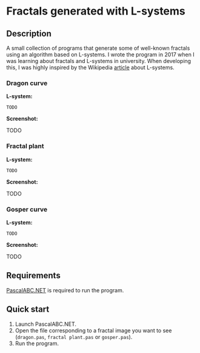 # Fractals generated with L-systems

## Description
A small collection of programs that generate some of well-known fractals using an algorithm based on L-systems. I wrote the program in 2017 when I was learning about fractals and L-systems in university. When developing this, I was highly inspired by the Wikipedia [article](https://en.wikipedia.org/wiki/L-system) about L-systems.

### Dragon curve
**L-system:**
```
TODO
```
**Screenshot:**

TODO

### Fractal plant
**L-system:**
```
TODO
```
**Screenshot:**

TODO

### Gosper curve
**L-system:**
```
TODO
```
**Screenshot:**

TODO

## Requirements
[PascalABC.NET](http://pascalabc.net/en/download) is required to run the program.

## Quick start
1. Launch PascalABC.NET.
2. Open the file corresponding to a fractal image you want to see (`dragon.pas`, `fractal plant.pas` or `gosper.pas`).
3. Run the program.
